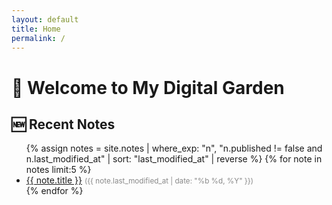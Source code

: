 ```yaml
---
layout: default
title: Home
permalink: /
---
```


# 🌱 Welcome to My Digital Garden

## 🆕 Recent Notes

<ul>
  {% assign notes = site.notes | where_exp: "n", "n.published != false and n.last_modified_at" | sort: "last_modified_at" | reverse %}
  {% for note in notes limit:5 %}
    <li>
      <a href="{{ note.url | relative_url }}">{{ note.title }}</a>
      <small style="color: #888;">({{ note.last_modified_at | date: "%b %d, %Y" }})</small>
    </li>
  {% endfor %}
</ul>
